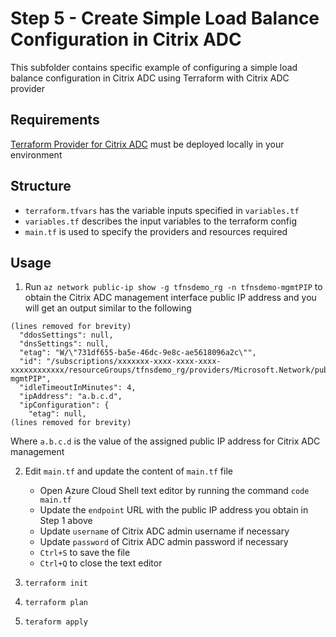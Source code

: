 # Step 5 - Create Simple Load Balance Configuration in Citrix ADC
This subfolder contains specific example of configuring a simple load balance configuration in Citrix ADC using Terraform with Citrix ADC provider

## Requirements
[Terraform Provider for Citrix ADC](https://github.com/citrix/terraform-provider-citrixadc) must be deployed locally in your environment

## Structure
- `terraform.tfvars` has the variable inputs specified in `variables.tf`
- `variables.tf` describes the input variables to the terraform config
- `main.tf` is used to specify the  providers and resources required

## Usage

1. Run `az network public-ip show -g tfnsdemo_rg -n tfnsdemo-mgmtPIP` to obtain the Citrix ADC management interface public IP address and you will get an output similar to the following

```
(lines removed for brevity)
  "ddosSettings": null,
  "dnsSettings": null,
  "etag": "W/\"731df655-ba5e-46dc-9e8c-ae5618096a2c\"",
  "id": "/subscriptions/xxxxxxx-xxxx-xxxx-xxxx-xxxxxxxxxxxx/resourceGroups/tfnsdemo_rg/providers/Microsoft.Network/publicIPAddresses/tfnsdemo-mgmtPIP",
  "idleTimeoutInMinutes": 4,
  "ipAddress": "a.b.c.d",
  "ipConfiguration": {
    "etag": null,
(lines removed for brevity)
```

Where `a.b.c.d` is the value of the assigned public IP address for Citrix ADC management


2. Edit `main.tf` and update the content of `main.tf` file

    - Open Azure Cloud Shell text editor by running the command `code main.tf`
    - Update the `endpoint` URL with the public IP address you obtain in Step 1 above
    - Update `username` of Citrix ADC admin username if necessary
    - Update `password` of Citrix ADC admin password if necessary
    - `Ctrl+S` to save the file
    - `Ctrl+Q` to close the text editor


3. `terraform init`
4. `terraform plan`
5. `teraform apply`